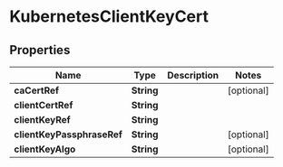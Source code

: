 # KubernetesClientKeyCert

## Properties
Name | Type | Description | Notes
------------ | ------------- | ------------- | -------------
**caCertRef** | **String** |  |  [optional]
**clientCertRef** | **String** |  | 
**clientKeyRef** | **String** |  | 
**clientKeyPassphraseRef** | **String** |  |  [optional]
**clientKeyAlgo** | **String** |  |  [optional]
